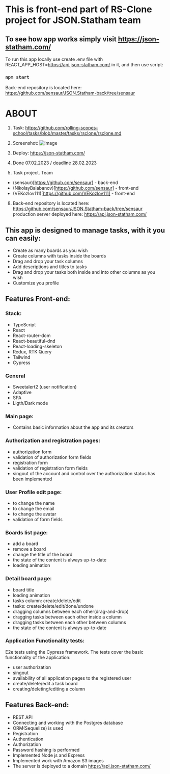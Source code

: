# This is front-end part of RS-Clone project for JSON.Statham team
## To see how app works simply visit https://json-statham.com/
To run this app locally use create .env file with
REACT_APP_HOST=https://api.json-statham.com/
in it, and then use script:
### `npm start`

Back-end repository is located here:
https://github.com/sensaur/JSON.Statham-back/tree/sensaur

# ABOUT

1. Task: https://github.com/rolling-scopes-school/tasks/blob/master/tasks/rsclone/rsclone.md
2. Screenshot:
![image](https://user-images.githubusercontent.com/96470401/223028873-f4fa63a3-d5b9-41a6-a15b-09d80b059de5.png)


4. Deploy: https://json-statham.com/
5. Done 07.02.2023 / deadline 28.02.2023
6. Task project. Team 
- (sensaur)[https://github.com/sensaur] - back-end
- (NikolayBalabanov)[https://github.com/sensaur] - front-end
- (VEKozlov111)[https://github.com/VEKozlov111] - front-end
8. Back-end 
repository is located here: https://github.com/sensaur/JSON.Statham-back/tree/sensaur
production server deployed here: https://api.json-statham.com/

## This app is designed to manage tasks, with it you can easily:
- Create as many boards as you wish
- Create columns with tasks inside the boards
- Drag and drop your task columns
- Add descriptions and titles to tasks
- Drag and drop your tasks both inside and into other columns as you wish
- Customize you profile


## Features Front-end:

### Stack:
- TypeScript
- React
- React-router-dom
- React-beautiful-dnd
- React-loading-skeleton
- Redux, RTK Query
- Tailwind
- Cypress

### General
- Sweetalert2 (user notification)
- Adaptive
- SPA
- Ligth/Dark mode

### Main page:
- Contains basic information about the app and its creators

### Authorization and registration pages:
- authorization form
- validation of authorization form fields
- registration form
- validation of registration form fields
- singout of the account and control over the authorization status has been implemented

### User Profile edit page:
- to change the name
- to change the email
- to change the avatar
- validation of form fields

### Boards list page:
- add a board
- remove a board
- change the title of the board
- the state of the content is always up-to-date
- loading animation

### Detail board page:
- board title
- loading animation
- tasks column: create/delete/edit 
- tasks: create/delete/edit/done/undone
- dragging columns between each other(drag-and-drop)
- dragging tasks between each other inside a column
- dragging tasks between each other between columns
- the state of the content is always up-to-date

### Application Functionality tests:
E2e tests using the Cypress framework.
The tests cover the basic functionality of the application:
- user authorization
- singout
- availability of all application pages to the registered user
- create/delete/edit a task board
- creating/deleting/editing a column

## Features Back-end:
- REST API
- Connecting and working with the Postgres database
- ORM(Sequelize) is used
- Registration
- Authentication
- Authorization
- Password hashing is performed
- Implemented Node js and Express
- Implemented work with Amazon S3 images
- The server is deployed to a domain https://api.json-statham.com/
